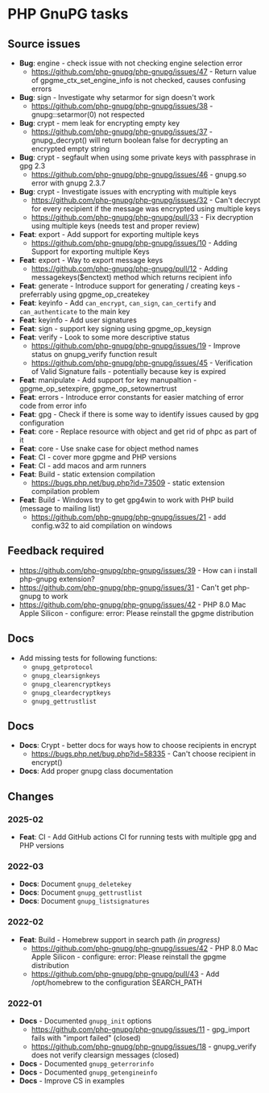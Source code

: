 # PHP GnuPG tasks

## Source issues

- **Bug**: engine - check issue with not checking engine selection error
  - https://github.com/php-gnupg/php-gnupg/issues/47 - Return value of gpgme_ctx_set_engine_info is not checked, causes confusing errors
- **Bug**: sign - Investigate why setarmor for sign doesn't work
  - https://github.com/php-gnupg/php-gnupg/issues/38 - gnupg::setarmor(0) not respected
- **Bug**: crypt - mem leak for encrypting empty key
  - https://github.com/php-gnupg/php-gnupg/issues/37 - gnupg_decrypt() will return boolean false for decrypting an encrypted empty string
- **Bug**: crypt - segfault when using some private keys with passphrase in gpg 2.3
  - https://github.com/php-gnupg/php-gnupg/issues/46 - gnupg.so error with gnupg 2.3.7
- **Bug**: crypt - Investigate issues with encrypting with multiple keys
  - https://github.com/php-gnupg/php-gnupg/issues/32 - Can't decrypt for every recipient if the message was encrypted using multiple keys
  - https://github.com/php-gnupg/php-gnupg/pull/33 - Fix decryption using multiple keys (needs test and proper review)
- **Feat**: export - Add support for exporting multiple keys
  - https://github.com/php-gnupg/php-gnupg/issues/10 - Adding Support for exporting multiple Keys
- **Feat**: export - Way to export message keys
  - https://github.com/php-gnupg/php-gnupg/pull/12 - Adding messagekeys($enctext) method which returns recipient info
- **Feat**: generate - Introduce support for generating / creating keys - preferrably using gpgme_op_createkey
- **Feat**: keyinfo - Add `can_encrypt`, `can_sign`, `can_certify` and `can_authenticate` to the main key
- **Feat**: keyinfo - Add user signatures
- **Feat**: sign - support key signing using gpgme_op_keysign
- **Feat**: verify - Look to some more descriptive status
  - https://github.com/php-gnupg/php-gnupg/issues/19 - Improve status on gnupg_verify function result
  - https://github.com/php-gnupg/php-gnupg/issues/45 - Verification of Valid Signature fails - potentially because key is expired
- **Feat**: manipulate - Add support for key manupaltion - gpgme_op_setexpire, gpgme_op_setownertrust
- **Feat**: errors - Introduce error constants for easier matching of error code from error info
- **Feat**: gpg - Check if there is some way to identify issues caused by gpg configuration
- **Feat**: core - Replace resource with object and get rid of phpc as part of it
- **Feat**: core - Use snake case for object method names
- **Feat**: CI - cover more gpgme and PHP versions
- **Feat**: CI - add macos and arm runners
- **Feat**: Build - static extension compilation
  - https://bugs.php.net/bug.php?id=73509 - static extension compilation problem
- **Feat**: Build - Windows try to get gpg4win to work with PHP build (message to mailing list)
  - https://github.com/php-gnupg/php-gnupg/issues/21 - add config.w32 to aid compilation on windows

## Feedback required

- https://github.com/php-gnupg/php-gnupg/issues/39 - How can i install php-gnupg extension?
- https://github.com/php-gnupg/php-gnupg/issues/31 - Can't get php-gnupg to work
- https://github.com/php-gnupg/php-gnupg/issues/42 - PHP 8.0 Mac Apple Silicon - configure: error: Please reinstall the gpgme distribution


## Docs

- Add missing tests for following functions:
  - `gnupg_getprotocol`
  - `gnupg_clearsignkeys`
  - `gnupg_clearencryptkeys`
  - `gnupg_cleardecryptkeys`
  - `gnupg_gettrustlist`

## Docs

- **Docs**: Crypt - better docs for ways how to choose recipients in encrypt
  - https://bugs.php.net/bug.php?id=58335 - Can't choose recipient in encrypt()
- **Docs**: Add proper gnupg class documentation


## Changes

### 2025-02

- **Feat**: CI - Add GitHub actions CI for running tests with multiple gpg and PHP versions

### 2022-03

- **Docs**: Document `gnupg_deletekey`
- **Docs**: Document `gnupg_gettrustlist`
- **Docs**: Document `gnupg_listsignatures`

### 2022-02

- **Feat**: Build - Homebrew support in search path _(in progress)_
  - https://github.com/php-gnupg/php-gnupg/issues/42 - PHP 8.0 Mac Apple Silicon - configure: error: Please reinstall the gpgme distribution
  - https://github.com/php-gnupg/php-gnupg/pull/43 - Add /opt/homebrew to the configuration SEARCH_PATH
### 2022-01

- **Docs** - Documented `gnupg_init` options
  - https://github.com/php-gnupg/php-gnupg/issues/11 - gpg_import fails with "import failed" (closed)
  - https://github.com/php-gnupg/php-gnupg/issues/18 - gnupg_verify does not verify clearsign messages (closed)
- **Docs** - Documented `gnupg_geterrorinfo`
- **Docs** - Documented `gnupg_getengineinfo`
- **Docs** - Improve CS in examples